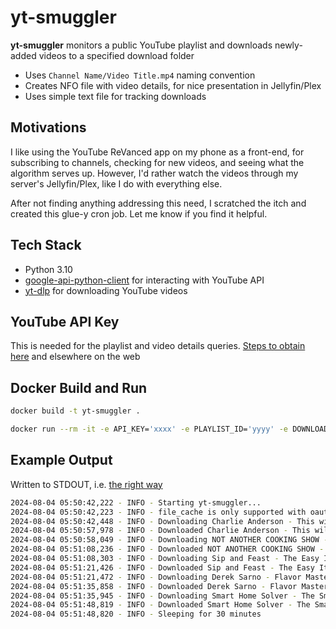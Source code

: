 # yt-smuggler

**yt-smuggler** monitors a public YouTube playlist and downloads newly-added videos to a specified download folder

* Uses `Channel Name/Video Title.mp4` naming convention
* Creates NFO file with video details, for nice presentation in Jellyfin/Plex
* Uses simple text file for tracking downloads

## Motivations

I like using the YouTube ReVanced app on my phone as a front-end, for subscribing to channels, checking for new videos, and seeing what the algorithm serves up.  However, I'd rather watch the videos through my server's Jellyfin/Plex, like I do with everything else.

After not finding anything addressing this need, I scratched the itch and created this glue-y cron job.  Let me know if you find it helpful.

## Tech Stack

* Python 3.10
* [google-api-python-client](https://pypi.org/project/google-api-python-client/) for interacting with YouTube API
* [yt-dlp](https://pypi.org/project/yt-dlp/) for downloading YouTube videos

## YouTube API Key

This is needed for the playlist and video details queries.  [Steps to obtain here](https://stevesie.com/docs/pages/youtube-api-token) and elsewhere on the web

## Docker Build and Run

```bash
docker build -t yt-smuggler .

docker run --rm -it -e API_KEY='xxxx' -e PLAYLIST_ID='yyyy' -e DOWNLOAD_DIR='/download' -v $PWD:/download yt-smuggler
```

## Example Output

Written to STDOUT, i.e. [the right way](https://12factor.net/logs)

```bash
2024-08-04 05:50:42,222 - INFO - Starting yt-smuggler...
2024-08-04 05:50:42,223 - INFO - file_cache is only supported with oauth2client<4.0.0
2024-08-04 05:50:42,448 - INFO - Downloading Charlie Anderson - This will change the way you make pizza sauce...
2024-08-04 05:50:57,978 - INFO - Downloaded Charlie Anderson - This will change the way you make pizza sauce
2024-08-04 05:50:58,049 - INFO - Downloading NOT ANOTHER COOKING SHOW - Why I Love My Pasta, Prosciutto and Peas...
2024-08-04 05:51:08,236 - INFO - Downloaded NOT ANOTHER COOKING SHOW - Why I Love My Pasta, Prosciutto and Peas
2024-08-04 05:51:08,303 - INFO - Downloading Sip and Feast - The Easy Italian Potato Salad To Make All Summer Long....
2024-08-04 05:51:21,426 - INFO - Downloaded Sip and Feast - The Easy Italian Potato Salad To Make All Summer Long.
2024-08-04 05:51:21,472 - INFO - Downloading Derek Sarno - Flavor Mastering Tofu 101...
2024-08-04 05:51:35,858 - INFO - Downloaded Derek Sarno - Flavor Mastering Tofu 101
2024-08-04 05:51:35,945 - INFO - Downloading Smart Home Solver - The Smart Home Sensors I NEVER knew I needed!...
2024-08-04 05:51:48,819 - INFO - Downloaded Smart Home Solver - The Smart Home Sensors I NEVER knew I needed!
2024-08-04 05:51:48,820 - INFO - Sleeping for 30 minutes
```